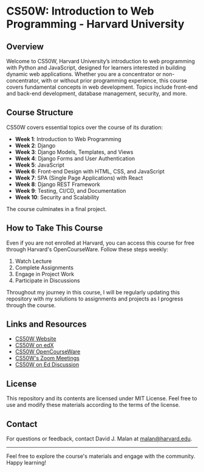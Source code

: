 # CS50W: Introduction to Web Programming - Harvard University

## Overview

Welcome to CS50W, Harvard University’s introduction to web programming with Python and JavaScript, designed for learners interested in building dynamic web applications. Whether you are a concentrator or non-concentrator, with or without prior programming experience, this course covers fundamental concepts in web development. Topics include front-end and back-end development, database management, security, and more.

## Course Structure

CS50W covers essential topics over the course of its duration:

- **Week 1**: Introduction to Web Programming
- **Week 2**: Django
- **Week 3**: Django Models, Templates, and Views
- **Week 4**: Django Forms and User Authentication
- **Week 5**: JavaScript
- **Week 6**: Front-end Design with HTML, CSS, and JavaScript
- **Week 7**: SPA (Single Page Applications) with React
- **Week 8**: Django REST Framework
- **Week 9**: Testing, CI/CD, and Documentation
- **Week 10**: Security and Scalability

The course culminates in a final project.

## How to Take This Course

Even if you are not enrolled at Harvard, you can access this course for free through Harvard's OpenCourseWare. Follow these steps weekly:

1. Watch Lecture
2. Complete Assignments
3. Engage in Project Work
4. Participate in Discussions

Throughout my journey in this course, I will be regularly updating this repository with my solutions to assignments and projects as I progress through the course.

## Links and Resources

- [CS50W Website](https://cs50.harvard.edu/web)
- [CS50W on edX](https://www.edx.org/course/cs50s-introduction-to-web-programming)
- [CS50W OpenCourseWare](https://cs50.harvard.edu/x/2024/cs50w/)
- [CS50W's Zoom Meetings](https://zoom.us/cs50w)
- [CS50W on Ed Discussion](https://eddiscussion.com/cs50w)

## License

This repository and its contents are licensed under MIT License. Feel free to use and modify these materials according to the terms of the license.

## Contact

For questions or feedback, contact David J. Malan at [malan@harvard.edu](mailto:malan@harvard.edu).

---

Feel free to explore the course's materials and engage with the community. Happy learning!
